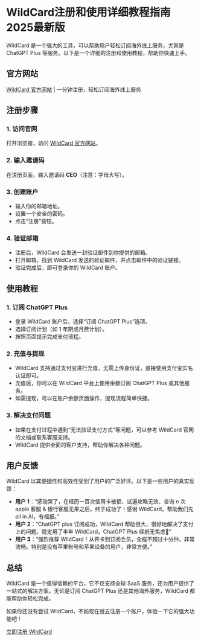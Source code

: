 # WildCard注册和使用详细教程指南2025最新版

WildCard 是一个强大的工具，可以帮助用户轻松订阅海外线上服务，尤其是 ChatGPT Plus 等服务。以下是一个详细的注册和使用教程，帮助你快速上手。

## 官方网站
[WildCard 官方网站](https://bewildcard.com/i/CEO) | 一分钟注册，轻松订阅海外线上服务

## 注册步骤

### 1. 访问官网
打开浏览器，访问 [WildCard 官方网站](https://bewildcard.com/i/CEO)。

### 2. 输入邀请码
在注册页面，输入邀请码 **CEO**（注意：字母大写）。

### 3. 创建账户
- 输入你的邮箱地址。
- 设置一个安全的密码。
- 点击“注册”按钮。

### 4. 验证邮箱
- 注册后，WildCard 会发送一封验证邮件到你提供的邮箱。
- 打开邮箱，找到 WildCard 发送的验证邮件，并点击邮件中的验证链接。
- 验证完成后，即可登录你的 WildCard 账户。

## 使用教程

### 1. 订阅 ChatGPT Plus
- 登录 WildCard 账户后，选择“订阅 ChatGPT Plus”选项。
- 选择订阅计划（如 1 年期或月费计划）。
- 按照页面提示完成支付流程。

### 2. 充值与提现
- WildCard 支持通过支付宝进行充值，无需上传身份证，直接使用支付宝实名认证即可。
- 充值后，你可以在 WildCard 平台上使用余额订阅 ChatGPT Plus 或其他服务。
- 如需提现，可以在账户余额页面操作，提现流程简单快捷。

### 3. 解决支付问题
- 如果在支付过程中遇到“无法验证支付方式”等问题，可以参考 WildCard 官网的文档或联系客服支持。
- WildCard 提供全面的客户支持，帮助你解决各种问题。

## 用户反馈
WildCard 以其便捷性和高效性受到了用户的广泛好评。以下是一些用户的真实反馈：

- **用户 1**：“感动哭了，在经历一百次信用卡被拒、试遍攻略无效、咨询 n 次 apple 客服 & 银行客服无果之后，终于成功了！感谢 WildCard，帮助我们先 all in AI，有福报。”
- **用户 2**：“ChatGPT plus 订阅成功，WildCard 帮助很大，很好地解决了支付上的问题。稳定用了半年 WildCard，ChatGPT Plus 续航无焦虑🫡”
- **用户 3**：“强烈推荐 WildCard！从开卡到订阅会员，全程不超过十分钟，非常流畅。特别是没有苹果账号和苹果设备的用户，非常方便。”

## 总结
WildCard 是一个值得信赖的平台，它不仅支持全球 SaaS 服务，还为用户提供了一站式的解决方案。无论是订阅 ChatGPT Plus 还是其他海外服务，WildCard 都能帮助你轻松完成。

如果你还没有尝试 WildCard，不妨现在就去注册一个账户，体验一下它的强大功能吧！

[立即注册 WildCard](https://bewildcard.com/i/CEO)
